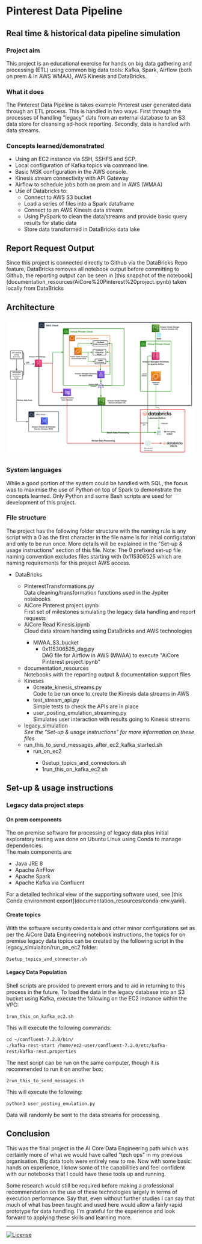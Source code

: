 # Pinterest Data Pipeline
<!--
  ?  Table of Contents, if the README file is long - see the ... menu item in Github which will make a TOC automatically based on the markup structure below
-->
## Real time &amp; historical data pipeline simulation
### Project aim
This project is an educational exercise for hands on big data gathering and processing (ETL) using common big data tools: 
Kafka, Spark, Airflow (both on prem &amp; in AWS WMAA), AWS Kinesis and DataBricks.
### What it does
The Pinterest Data Pipeline is takes example Pinterest user generated data through an ETL process. This is handled in two ways. First through the processes of handling "legacy" data from an external database to an S3 data store for cleansing ad-hock reporting. Secondly, data is handled with data streams.

### Concepts learned/demonstrated
<ul>
<li>Using an EC2 instance via SSH, SSHFS and SCP.
<li>Local configuration of Kafka topics via command line.
<li>Basic MSK configuration in the AWS console.
<li>Kinesis stream connectivity with API Gateway
<li>Airflow to schedule jobs both on prem and in AWS (WMAA)
<li>Use of Databricks to:
    <ul>
        <li>Connect to AWS S3 bucket
        <li>Load a series of files into a Spark dataframe
        <li>Connect to an AWS Kinesis data stream
        <li>Using PySpark to clean the data/streams and provide basic query results for static data
        <li>Store data transformed in DataBricks data lake
    </ul>
</ul>

## Report Request Output
Since this project is connected directly to Github via the DataBricks Repo feature, DataBricks removes all notebook output before committing to Github, the reporting output can be seen in [this snapshot of the notebook] (documentation_resources/AiCore%20Pinterest%20project.ipynb) taken locally from DataBricks 

## Architecture 
<img src="https://raw.githubusercontent.com/DanBachmann/Pinterest_data_pipeline/main/documentation_resources/AiCore%20Pinterest%20Pipeline.png">

### System languages
While a good portion of the system could be handled with SQL, the focus was to maximise the use of Python on top of Spark to demonstrate the concepts learned. Only Python and some Bash scripts are used for development of this project.
### File structure
The project has the following folder structure with the naming rule is any script with a 0 as the first character in the file name is for initial configutaton and only to be run once. More details will be explained in the "Set-up &amp; usage instructions" section of this file.
Note: The 0 prefixed set-up file naming convention excludes files starting with 0x115306525 which are naming requirements for this project AWS access. 
<ul>
<li>DataBricks</li>
    <ul><li>PinterestTransformations.py</li>Data cleaning/transformation functions used in the Jypiter notebooks
    <li>AiCore Pinterest project.ipynb</li>First set of milestones simulating the legacy data handling and report requests
    <li>AiCore Read Kinesis.ipynb</li>Cloud data stream handing using DataBricks and AWS technologies
    <ul><li>MWAA_S3_bucket
        <ul><li>0x115306525_dag.py</li>DAG file for Airflow in AWS (MWAA) to execute "AiCore Pinterest project.ipynb"
        </ul>
    </ul>
<li>documentation_resources</li>Notebooks with the reporting output & documentation support files
<li>Kineses<ul><li>0create_kinesis_streams.py</li>Code to be run once to create the Kinesis data streams in AWS
<li>test_stream_api.py</li>Simple tests to check the APIs are in place
<li>user_posting_emulation_streaming.py</li>Simulates user interaction with results going to Kinesis streams
</ul>
<li>legacy_simulation</li><i>See the "Set-up &amp; usage instructions" for more information on these files</i>
    <li>run_this_to_send_messages_after_ec2_kafka_started.sh
    <ul><li>run_on_ec2</li>
        <ul><li>0setup_topics_and_connectors.sh</li>
        <li>1run_this_on_kafka_ec2.sh</li>
</ul>
</ul>
</ul>
</ul>

## Set-up &amp; usage instructions
### Legacy data project steps
#### On prem components
The on premise software for processing of legacy data plus initial exploratory testing was done on Ubuntu Linux using Conda to manage dependencies.
<br>The main components are: 
<ul>
    <li>Java JRE 8
    <li>Apache AirFlow
    <li>Apache Spark
    <li>Apache Kafka via Confluent
</ul>
For a detailed technical view of the supporting software used, see 
[this Conda environment export](documentation_resources/conda-env.yaml).

#### Create topics
With the software security credentials and other minor configurations set as per the AiCore Data Engineering notebook instructions, the topics for on premise legacy data topics can be created by the following script in the legacy_simulaiton/run_on_ec2 folder:

    0setup_topics_and_connector.sh

#### Legacy Data Population
Shell scripts are provided to prevent errors and to aid in returning to this process in the future.
To load the data in the legacy database into an S3 bucket using Kafka, execute the following on the EC2 instance within the VPC:
    
    1run_this_on_kafka_ec2.sh

This will execute the following commands:

    cd ~/confluent-7.2.0/bin/
    ./kafka-rest-start /home/ec2-user/confluent-7.2.0/etc/kafka-rest/kafka-rest.properties

The next script can be run on the same computer, though it is recommended to run it on another box: 

    2run_this_to_send_messages.sh 
    
This will execute the following:

    python3 user_posting_emulation.py

Data will randomly be sent to the data streams for processing.

## Conclusion
This was the final project in the AI Core Data Engineering path which was certainly more of what we would have called "tech ops" in my previous organisation. Big data tools were entirely new to me. Now with some basic hands on experience, I know some of the capabilities and feel confident with our notebooks that I could have these tools up and running.
<p/>
Some research would still be required before making a professional recommendation on the use of these technologies largely in terms of execution performance. Say that, even without further studies I can say that much of what has been taught and used here would allow a fairly rapid prototype for data handling. I'm grateful for the experience and look forward to applying these skills and learning more.
<hr>

[![License](https://img.shields.io/badge/License-Boost_1.0-lightblue.svg)](https://www.boost.org/LICENSE_1_0.txt)
